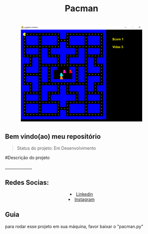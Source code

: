 <div align='center'>
    <h1>Pacman<h1>
    <img src='./demo.gif' title='demo Pacman' width='400px' />
</div>

<h2>Bem vindo(ao) meu repositório</h2>
        
>Status do projeto: Em Desenvolvimento
        
 #Descrição do projeto
        <p>,,,,,,,,,,,,,,,,,,,,,,</p>
<div>
  <h2 style="text-align:left;">Redes Socias:</h2>
  <li style="text-align:center;"><a href="https://www.linkedin.com/in/habacuque-gosch-de-oliveira-993b45264/">Linkedin</a></li>
<li style="text-align:center;"><a href="https://www.instagram.com/gosch_tlgd"/>Instagram</a></li>
</div>

<h2>Guia</h2>

para rodar esse projeto em sua máquina, favor baixar o "pacman.py"

